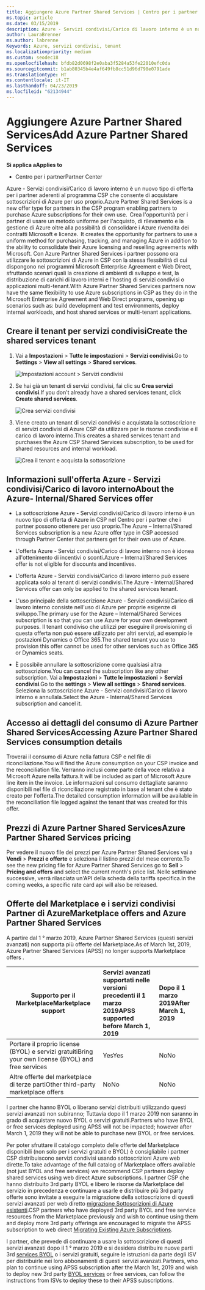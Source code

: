 ```yaml
---
title: Aggiungere Azure Partner Shared Services | Centro per i partner
ms.topic: article
ms.date: 03/15/2019
description: Azure - Servizi condivisi/Carico di lavoro interno è un nuovo tipo di offerta per i partner aderenti al programma CSP che consente di acquistare sottoscrizioni di Azure per uso proprio.
author: LauraBrenner
ms.author: labrenne
Keywords: Azure, servizi condivisi, tenant
ms.localizationpriority: medium
ms.custom: seodec18
ms.openlocfilehash: bfdb82d0698f2e0aba3f5284a53fe22010efc0da
ms.sourcegitcommit: b1ab80345b4e4af649fb8cc51d96d798e0791ade
ms.translationtype: HT
ms.contentlocale: it-IT
ms.lasthandoff: 04/23/2019
ms.locfileid: "62134944"
---
```

# <a name="add-azure-partner-shared-services"></a><span data-ttu-id="26377-104">Aggiungere Azure Partner Shared Services</span><span class="sxs-lookup"><span data-stu-id="26377-104">Add Azure Partner Shared Services</span></span>

<span data-ttu-id="26377-105">**Si applica a**</span><span class="sxs-lookup"><span data-stu-id="26377-105">**Applies to**</span></span>

-  <span data-ttu-id="26377-106">Centro per i partner</span><span class="sxs-lookup"><span data-stu-id="26377-106">Partner Center</span></span>

<span data-ttu-id="26377-107">Azure - Servizi condivisi/Carico di lavoro interno è un nuovo tipo di offerta per i partner aderenti al programma CSP che consente di acquistare sottoscrizioni di Azure per uso proprio.</span><span class="sxs-lookup"><span data-stu-id="26377-107">Azure Partner Shared Services is a new offer type for partners in the CSP program enabling partners to purchase Azure subscriptions for their own use.</span></span><span data-ttu-id="26377-108">  Crea l'opportunità per i partner di usare un metodo uniforme per l'acquisto, di rilevamento e la gestione di Azure oltre alla possibilità di consolidare i Azure rivendita dei contratti Microsoft e licenze.</span><span class="sxs-lookup"><span data-stu-id="26377-108">  It creates the opportunity for partners to use a uniform method for purchasing, tracking, and managing Azure in addition to the ability to consolidate their Azure licensing and reselling agreements with Microsoft.</span></span> <span data-ttu-id="26377-109">Con Azure Partner Shared Services i partner possono ora utilizzare le sottoscrizioni di Azure in CSP con la stessa flessibilità di cui dispongono nei programmi Microsoft Enterprise Agreement e Web Direct, sfruttando scenari quali la creazione di ambienti di sviluppo e test, la distribuzione di carichi di lavoro interni e l'hosting di servizi condivisi o applicazioni multi-tenant.</span><span class="sxs-lookup"><span data-stu-id="26377-109">With Azure Partner Shared Services partners now have the same flexibility to use Azure subscriptions in CSP as they do in the Microsoft Enterprise Agreement and Web Direct programs, opening up scenarios such as:  build development and test environments, deploy internal workloads, and host shared services or multi-tenant applications.</span></span>  

## <a name="create-the-shared-services-tenant"></a><span data-ttu-id="26377-110">Creare il tenant per servizi condivisi</span><span class="sxs-lookup"><span data-stu-id="26377-110">Create the shared services tenant</span></span>

1. <span data-ttu-id="26377-111">Vai a **Impostazioni** > **Tutte le impostazioni** > **Servizi condivisi**.</span><span class="sxs-lookup"><span data-stu-id="26377-111">Go to **Settings** > **View all settings** > **Shared services**.</span></span>

    ![**Impostazioni account** > **Servizi condivisi**](images/sharedservices2.png)

2. <span data-ttu-id="26377-113">Se hai già un tenant di servizi condivisi, fai clic su **Crea servizi condivisi**.</span><span class="sxs-lookup"><span data-stu-id="26377-113">If you don't already have a shared services tenant, click **Create shared services**.</span></span>

    ![Crea servizi condivisi](images/sharedservices3.png)

3. <span data-ttu-id="26377-115">Viene creato un tenant di servizi condivisi e acquistata la sottoscrizione di servizi condivisi di Azure CSP da utilizzare per le risorse condivise e il carico di lavoro interno.</span><span class="sxs-lookup"><span data-stu-id="26377-115">This creates a shared services tenant and purchases the Azure CSP Shared Services subscription, to be used for shared resources and internal workload.</span></span>

    ![Crea il tenant e acquista la sottoscrizione](images/sharedservices5.png)

## <a name="about-the-azure--internalshared-services-offer"></a><span data-ttu-id="26377-117">Informazioni sull'offerta Azure - Servizi condivisi/Carico di lavoro interno</span><span class="sxs-lookup"><span data-stu-id="26377-117">About the Azure- Internal/Shared Services offer</span></span>

- <span data-ttu-id="26377-118">La sottoscrizione Azure - Servizi condivisi/Carico di lavoro interno è un nuovo tipo di offerta di Azure in CSP nel Centro per i partner che i partner possono ottenere per uso proprio.</span><span class="sxs-lookup"><span data-stu-id="26377-118">The Azure – Internal/Shared Services subscription is a new Azure offer type in CSP accessed through Partner Center that partners get for their own use of Azure.</span></span> 

- <span data-ttu-id="26377-119">L'offerta Azure - Servizi condivisi/Carico di lavoro interno non è idonea all'ottenimento di incentivi o sconti.</span><span class="sxs-lookup"><span data-stu-id="26377-119">Azure – Internal/Shared Services offer is not eligible for discounts and incentives.</span></span>

- <span data-ttu-id="26377-120">L'offerta Azure - Servizi condivisi/Carico di lavoro interno può essere applicata solo al tenant di servizi condivisi.</span><span class="sxs-lookup"><span data-stu-id="26377-120">The Azure - Internal/Shared Services offer can only be applied to the shared services tenant.</span></span>

- <span data-ttu-id="26377-121">L'uso principale della sottoscrizione Azure - Servizi condivisi/Carico di lavoro interno consiste nell'uso di Azure per proprie esigenze di sviluppo.</span><span class="sxs-lookup"><span data-stu-id="26377-121">The primary use for the Azure – Internal/Shared Services subscription is so that you can use Azure for your own development purposes.</span></span> <span data-ttu-id="26377-122">Il tenant condiviso che utilizzi per eseguire il provisioning di questa offerta non può essere utilizzato per altri servizi, ad esempio le postazioni Dynamics o Office 365.</span><span class="sxs-lookup"><span data-stu-id="26377-122">The shared tenant you use to provision this offer cannot be used for other services such as Office 365 or Dynamics seats.</span></span> 

- <span data-ttu-id="26377-123">È possibile annullare la sottoscrizione come qualsiasi altra sottoscrizione.</span><span class="sxs-lookup"><span data-stu-id="26377-123">You can cancel the subscription like any other subscription.</span></span> <span data-ttu-id="26377-124">Vai a **Impostazioni** > **Tutte le impostazioni** > **Servizi condivisi**.</span><span class="sxs-lookup"><span data-stu-id="26377-124">Go to the **settings** > **View all settings** > **Shared services**.</span></span> <span data-ttu-id="26377-125">Seleziona la sottoscrizione Azure - Servizi condivisi/Carico di lavoro interno e annullala.</span><span class="sxs-lookup"><span data-stu-id="26377-125">Select the Azure - Internal/Shared Services subscription and cancel it.</span></span>

## <a name="accessing-azure-partner-shared-services-consumption-details"></a><span data-ttu-id="26377-126">Accesso ai dettagli del consumo di Azure Partner Shared Services</span><span class="sxs-lookup"><span data-stu-id="26377-126">Accessing Azure Partner Shared Services consumption details</span></span>

<span data-ttu-id="26377-127">Troverai il consumo di Azure nella fattura CSP e nel file di riconciliazione.</span><span class="sxs-lookup"><span data-stu-id="26377-127">You will find the Azure consumption on your CSP invoice and the reconciliation file.</span></span> <span data-ttu-id="26377-128">Verranno inclusi come parte della voce relativa a Microsoft Azure nella fattura.</span><span class="sxs-lookup"><span data-stu-id="26377-128">It will be included as part of Microsoft Azure line item in the invoice.</span></span> <span data-ttu-id="26377-129">Le informazioni sul consumo dettagliate saranno disponibili nel file di riconciliazione registrato in base al tenant che è stato creato per l'offerta.</span><span class="sxs-lookup"><span data-stu-id="26377-129">The detailed consumption information will be available in the reconciliation file logged against the tenant that was created for this offer.</span></span> 

## <a name="azure-partner-shared-services-pricing"></a><span data-ttu-id="26377-130">Prezzi di Azure Partner Shared Services</span><span class="sxs-lookup"><span data-stu-id="26377-130">Azure Partner Shared Services pricing</span></span>

<span data-ttu-id="26377-131">Per vedere il nuovo file dei prezzi per Azure Partner Shared Services vai a **Vendi** > **Prezzi e offerte** e seleziona il listino prezzi del mese corrente.</span><span class="sxs-lookup"><span data-stu-id="26377-131">To see the new pricing file for Azure Partner Shared Services go to **Sell** > **Pricing and offers** and select the current month's price list.</span></span> <span data-ttu-id="26377-132">Nelle settimane successive, verrà rilasciata un'API della scheda della tariffa specifica.</span><span class="sxs-lookup"><span data-stu-id="26377-132">In the coming weeks, a specific rate card api will also be released.</span></span>

## <a name="marketplace-offers-and-azure-partner-shared-services"></a><span data-ttu-id="26377-133">Offerte del Marketplace e i servizi condivisi Partner di Azure</span><span class="sxs-lookup"><span data-stu-id="26377-133">Marketplace offers and Azure Partner Shared Services</span></span>

<span data-ttu-id="26377-134">A partire dal 1 ° marzo 2019, Azure Partner Shared Services (questi servizi avanzati) non supporta più offerte del Marketplace.</span><span class="sxs-lookup"><span data-stu-id="26377-134">As of March 1st, 2019, Azure Partner Shared Services (APSS) no longer supports Marketplace offers .</span></span>   

|<span data-ttu-id="26377-135">**Supporto per il Marketplace**</span><span class="sxs-lookup"><span data-stu-id="26377-135">**Marketplace support**</span></span>   |<span data-ttu-id="26377-136">**Servizi avanzati supportati nelle versioni precedenti il 1 marzo 2019**</span><span class="sxs-lookup"><span data-stu-id="26377-136">**APSS supported before March 1, 2019**</span></span>|<span data-ttu-id="26377-137">**Dopo il 1 marzo 2019**</span><span class="sxs-lookup"><span data-stu-id="26377-137">**After March 1, 2019**</span></span>|
|---------------------------|:----------------------------|:-------------------|
|<span data-ttu-id="26377-138">Portare il proprio license (BYOL) e servizi gratuiti</span><span class="sxs-lookup"><span data-stu-id="26377-138">Bring your own license (BYOL) and free services</span></span>   | <span data-ttu-id="26377-139">Yes</span><span class="sxs-lookup"><span data-stu-id="26377-139">Yes</span></span>   | <span data-ttu-id="26377-140">No</span><span class="sxs-lookup"><span data-stu-id="26377-140">No</span></span>|
|<span data-ttu-id="26377-141">Altre offerte del marketplace di terze parti</span><span class="sxs-lookup"><span data-stu-id="26377-141">Other third-party marketplace offers</span></span>   | <span data-ttu-id="26377-142">No</span><span class="sxs-lookup"><span data-stu-id="26377-142">No</span></span>   |<span data-ttu-id="26377-143">No</span><span class="sxs-lookup"><span data-stu-id="26377-143">No</span></span>|


<span data-ttu-id="26377-144">I partner che hanno BYOL o liberano servizi distribuiti utilizzando questi servizi avanzati non subiranno; Tuttavia dopo il 1 marzo 2019 non saranno in grado di acquistare nuovo BYOL o servizi gratuiti.</span><span class="sxs-lookup"><span data-stu-id="26377-144">Partners who have BYOL or free services deployed using APSS will not be impacted; however after  March 1, 2019 they will not be able to purchase new BYOL or free services.</span></span> 

<span data-ttu-id="26377-145">Per poter sfruttare il catalogo completo delle offerte del Marketplace disponibili (non solo per i servizi gratuiti e BYOL) è consigliabile i partner CSP distribuiscono servizi condivisi usando sottoscrizioni Azure web dirette.</span><span class="sxs-lookup"><span data-stu-id="26377-145">To take advantage of the full catalog of Marketplace offers available (not just BYOL and free services) we recommend CSP partners deploy shared services using web direct Azure subscriptions.</span></span>  <span data-ttu-id="26377-146">I partner CSP che hanno distribuito 3rd party BYOL e libero le risorse da Marketplace del servizio in precedenza e continuare a usarle e distribuire più 3rd party offerte sono invitate a eseguire la migrazione della sottoscrizione di questi servizi avanzati per web diretto [migrazione Sottoscrizioni di Azure esistenti](https://docs.microsoft.com/azure/cloud-solution-provider/migration/migration#migrating-existing-azure-subscriptions).</span><span class="sxs-lookup"><span data-stu-id="26377-146">CSP partners who have deployed 3rd party BYOL and free service resources from the Marketplace previously and wish to continue using them and deploy more 3rd party offerings are encouraged to migrate the APSS subscription to web direct [Migrating Existing Azure Subscriptions](https://docs.microsoft.com/azure/cloud-solution-provider/migration/migration#migrating-existing-azure-subscriptions).</span></span>

<span data-ttu-id="26377-147">I partner, che prevede di continuare a usare la sottoscrizione di questi servizi avanzati dopo il 1 ° marzo 2019 e si desidera distribuire nuove parti 3rd [services BYOL](https://azuremarketplace.microsoft.com/marketplace/apps?filters=byol) o i servizi gratuiti, seguire le istruzioni da parte degli ISV per distribuirle nei loro abbonamenti di questi servizi avanzati.</span><span class="sxs-lookup"><span data-stu-id="26377-147">Partners, who plan to continue using APSS subscription after the March 1st, 2019 and wish to deploy new 3rd party [BYOL services](https://azuremarketplace.microsoft.com/marketplace/apps?filters=byol) or free services, can follow the instructions from ISVs to deploy these to their APSS subscriptions.</span></span>

